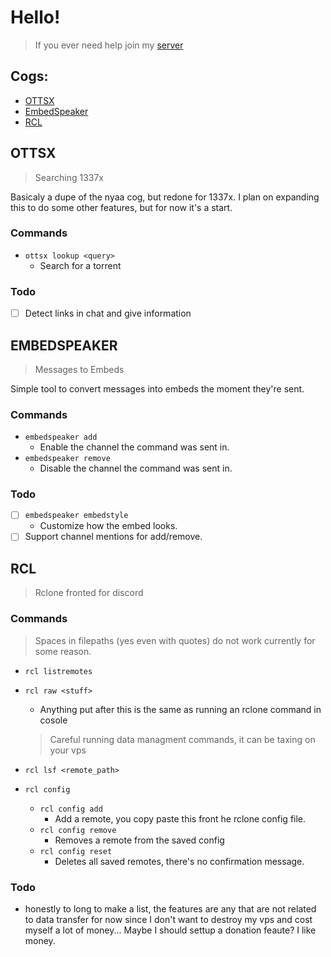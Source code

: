 # Hello!
> If you ever need help join my [server](https://discord.com/invite/ChS8MZDPRA)

## Cogs:
- [OTTSX](https://github.com/B1tterSw33t/BitterSweet-Cogs#ottsx)
- [EmbedSpeaker](https://github.com/B1tterSw33t/BitterSweet-Cogs#embedspeaker)
- [RCL](https://github.com/B1tterSw33t/BitterSweet-Cogs#rcl)


## OTTSX
> Searching 1337x

Basicaly a dupe of the nyaa cog, but redone for 1337x.
I plan on expanding this to do some other features, but for now it's a start.

### Commands
- `ottsx lookup <query>`
    - Search for a torrent

### Todo
- [ ] Detect links in chat and give information

## EMBEDSPEAKER
> Messages to Embeds

Simple tool to convert messages into embeds the moment they're sent.

### Commands
- `embedspeaker add`
    - Enable the channel the command was sent in.
- `embedspeaker remove`
    - Disable the channel the command was sent in.
### Todo
- [ ] `embedspeaker embedstyle`
    - Customize how the embed looks.
- [ ] Support channel mentions for add/remove.

## RCL
> Rclone fronted for discord

### Commands
> Spaces in filepaths (yes even with quotes) do not work currently for some reason.
- `rcl listremotes`
- `rcl raw <stuff>`
    - Anything put after this is the same as running an rclone command in cosole
    > Careful running data managment commands, it can be taxing on your vps
- `rcl lsf <remote_path>`
    
- `rcl config`
    - `rcl config add`
        - Add a remote, you copy paste this front he rclone config file.
    - `rcl config remove`
        - Removes a remote from the saved config
    - `rcl config reset`
        - Deletes all saved remotes, there's no confirmation message.

### Todo
- honestly to long to make a list, the features are any that are not related to data transfer for now since I don't want to destroy my vps and cost myself a lot of money... Maybe I should settup a donation feaute? I like money.